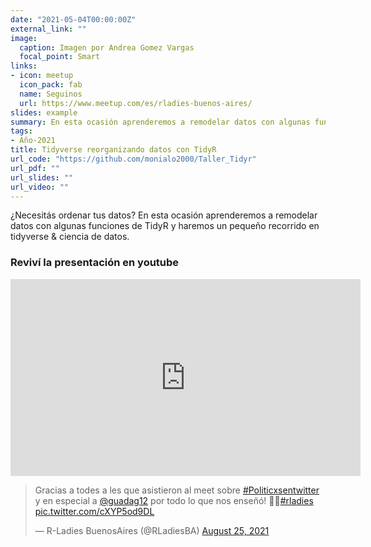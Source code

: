 ```yaml
---
date: "2021-05-04T00:00:00Z"
external_link: ""
image:
  caption: Imagen por Andrea Gomez Vargas
  focal_point: Smart
links:
- icon: meetup
  icon_pack: fab
  name: Seguinos
  url: https://www.meetup.com/es/rladies-buenos-aires/
slides: example
summary: En esta ocasión aprenderemos a remodelar datos con algunas funciones de TidyR
tags:
- Año-2021
title: Tidyverse reorganizando datos con TidyR
url_code: "https://github.com/monialo2000/Taller_Tidyr"
url_pdf: ""
url_slides: ""
url_video: ""
---
```



¿Necesitás ordenar tus datos? En esta ocasión aprenderemos a remodelar datos con algunas funciones de TidyR y haremos un pequeño recorrido en tidyverse & ciencia de datos.


### Reviví la presentación en youtube

<iframe width="560" height="315" src="https://www.youtube.com/embed/chIwJ3hdlx0" title="YouTube video player" frameborder="0" allow="accelerometer; autoplay; clipboard-write; encrypted-media; gyroscope; picture-in-picture" allowfullscreen></iframe>


<blockquote class="twitter-tweet"><p lang="es" dir="ltr">Gracias a todes a les que asistieron al meet sobre <a href="https://twitter.com/hashtag/Politicxsentwitter?src=hash&amp;ref_src=twsrc%5Etfw">#Politicxsentwitter</a> y en especial a <a href="https://twitter.com/guadag12?ref_src=twsrc%5Etfw">@guadag12</a> por todo lo que nos enseñó! 💜😁<a href="https://twitter.com/hashtag/rladies?src=hash&amp;ref_src=twsrc%5Etfw">#rladies</a> <a href="https://t.co/cXYP5od9DL">pic.twitter.com/cXYP5od9DL</a></p>&mdash; R-Ladies BuenosAires (@RLadiesBA) <a href="https://twitter.com/RLadiesBA/status/1430679100860080128?ref_src=twsrc%5Etfw">August 25, 2021</a></blockquote> <script async src="https://platform.twitter.com/widgets.js" charset="utf-8"></script>